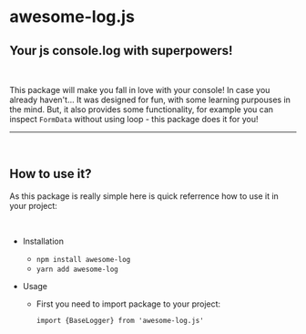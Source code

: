 # **awesome-log.js**

## **Your js console.log with superpowers!**

&nbsp;

This package will make you fall in love with your console!
In case you already haven't... It was designed for fun, with some learning purpouses in the mind. But, it also provides some functionality, for example you can inspect `FormData` without using loop - this package does it for you!

---

&nbsp;

## **How to use it?**

As this package is really simple here is quick referrence how to use it in your project:

&nbsp;

-   Installation

    -   `npm install awesome-log`
    -   `yarn add awesome-log`

-   Usage

    -   First you need to import package to your project: &nbsp;

        `import {BaseLogger} from 'awesome-log.js'`
